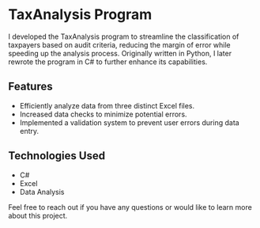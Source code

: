 # TaxAnalysis Program

I developed the TaxAnalysis program to streamline the classification of taxpayers based on audit criteria, reducing the margin of error while speeding up the analysis process. Originally written in Python, I later rewrote the program in C# to further enhance its capabilities.

## Features

- Efficiently analyze data from three distinct Excel files.
- Increased data checks to minimize potential errors.
- Implemented a validation system to prevent user errors during data entry.

## Technologies Used

- C#
- Excel
- Data Analysis


Feel free to reach out if you have any questions or would like to learn more about this project.
